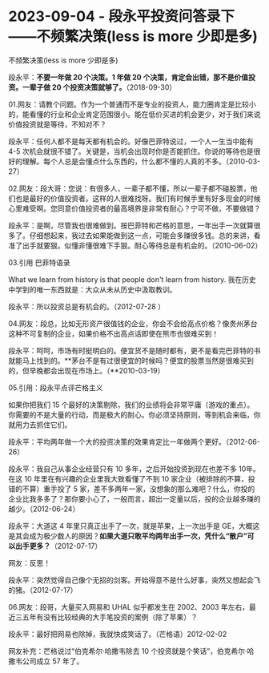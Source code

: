 # 2023-09-04 - 段永平投资问答录下——不频繁决策(less is more 少即是多)

不频繁决策(less is more 少即是多)

段永平：**不要一年做 20 个决策。1 年做 20 个决策，肯定会出错，那不是价值投资。一辈子做 20 个投资决策就够了。**（2018-09-30）

01.网友：请教个问题。作为一个普通而不是专业的投资人，能力圈肯定是比较小的，能看懂的行业和企业肯定范围很小。能在低价买进的机会更少，对于我们来说价值投资就是等待，不知对不？

段永平：任何人都不是每天都有机会的。好像巴菲特说过，一个人一生当中能有4-5 次机会就很不错了。关键是，当机会出现时你是否能抓住。你说的等待也是很好的理解。每个人总是会懂点什么东西的，什么都不懂的人真的不多。（2010-03-27）

02.网友：段大哥：您说：有很多人，一辈子都不懂，所以一辈子都不碰股票，他们也是最好的价值投资者。这样的人很难找呀。我们有时候手里有好多现金的时候心里难受啊。您同意价值投资者的最高境界是非常有耐心？宁可不做，不要做错？

段永平：是啊，尽管我也很难做到。按巴菲特和芒格的意思，一年出手一次就算很多了。仔细想起来，我过去如果能做到这一点，可能会多赚很多钱。总的来讲，看准了出手就要狠。似懂非懂很难下手狠。耐心等待总是有机会的。（2010-06-02）

03.引用 巴菲特语录

What we learn from history is that people don't learn from history. 我在历史中学到的唯一东西就是：大众从未从历史中汲取教训。

段永平：所以投资总是有机会的。（2012-07-28 ）

04.网友：段总，比如无形资产很值钱的企业，你会不会给高点价格？像贵州茅台这种不可复制的企业，如果价格不出高点话即使在熊市也很难买到！

段永平：呵呵，市场有时挺明白的。便宜货不是随时都有，更不是看完巴菲特的书就能马上找到的。**茅台不是有过很便宜的时候吗？便宜的股票当然是很难买到的，但早晚都会出现在市场上。（**2010-03-19）

05.引用：段永平点评芒格主义

如果你把我们 15 个最好的决策剔除，我们的业绩将会非常平庸（游戏的重点）。你需要的不是大量的行动，而是极大的耐心。你必须坚持原则，等到机会来临，你就用力去抓住它们。

段永平：平均两年做一个大的投资决策的效果肯定比一年做两个更好。（2012-06-26）

段永平：我自己从事企业经营只有 10 多年，之后开始投资到现在也差不多 10年。在这 10 年里在有兴趣的企业里我大致看懂了不到 10 家企业（被排除的不算，投错的不算）重手投了 5 家，差不多两年一家，没想象的那么难吧？什么，你投的企业比我多多了？那你要小心了，一般而言，超出一定量以后，投的企业越多赚的越少。（2012-06-24）

段永平：大道这 4 年里只真正出手了一次，就是苹果，上一次出手是 GE，大概这是其会成为极少数人的原因？**如果大道只敢平均两年出手一次，凭什么“散户”可以出手更多？**（2012-07-17）

网友：反思！

段永平：突然觉得自己像个无招的剑客。开始得意不是什么好事，突然又想起会飞的猪。（2012-07-17）

06.网友：段哥，大量买入网易和 UHAL 似乎都发生在 2002、2003 年左右，最近三五年有没有比较经典的大手笔投资的案例（除了苹果）？

段永平：最好把网易也除掉，我就快成笑话了。（芒格语）2012-02-02

网友补充：芒格说过“伯克希尔·哈撒韦除去 10 个投资就是个笑话”，伯克希尔·哈撒韦公司成立 57 年了。